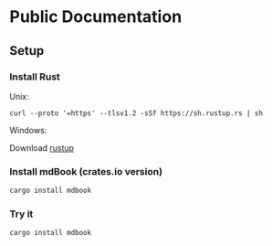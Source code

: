 # Public Documentation

## Setup

### Install Rust

Unix:

```zash
curl --proto '=https' --tlsv1.2 -sSf https://sh.rustup.rs | sh
```

Windows:

Download [rustup](https://static.rust-lang.org/rustup/dist/i686-pc-windows-gnu/rustup-init.exe)

### Install mdBook (crates.io version)

```bash
cargo install mdbook
```
### Try it

```zsh
cargo install mdbook
```



<!--stackedit_data:
eyJoaXN0b3J5IjpbMTk5MzU4MDY3OCwxMTQ3NTExMDYzLDE1MT
k4ODk4NTFdfQ==
-->